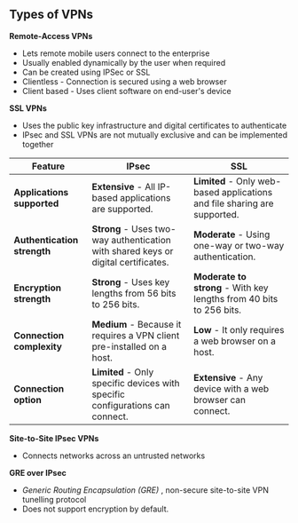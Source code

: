 ## Types of VPNs
**Remote-Access VPNs**
- Lets remote mobile users connect to the enterprise
- Usually enabled dynamically by the user when required
- Can be created using IPSec or SSL
- Clientless - Connection is secured using a web browser
- Client based - Uses client software on end-user's device

**SSL VPNs**
- Uses the public key infrastructure and digital certificates to authenticate
- IPsec and SSL VPNs are not mutually exclusive and can be implemented together

|Feature|IPsec|SSL|
|---|---|---|
|**Applications supported**|**Extensive** - All IP-based applications are supported.|**Limited** - Only web-based applications and file sharing are supported.|
|**Authentication strength**|**Strong** - Uses two-way authentication with shared keys or digital certificates.|**Moderate** - Using one-way or two-way authentication.|
|**Encryption strength**|**Strong** - Uses key lengths from 56 bits to 256 bits.|**Moderate to strong** - With key lengths from 40 bits to 256 bits.|
|**Connection complexity**|**Medium** - Because it requires a VPN client pre-installed on a host.|**Low** - It only requires a web browser on a host.|
|**Connection option**|**Limited** - Only specific devices with specific configurations can connect.|**Extensive** - Any device with a web browser can connect.|

**Site-to-Site IPsec VPNs**
- Connects networks across an untrusted networks

**GRE over IPsec**
- *Generic Routing Encapsulation (GRE)* , non-secure site-to-site VPN tunelling protocol
- Does not support encryption by default.